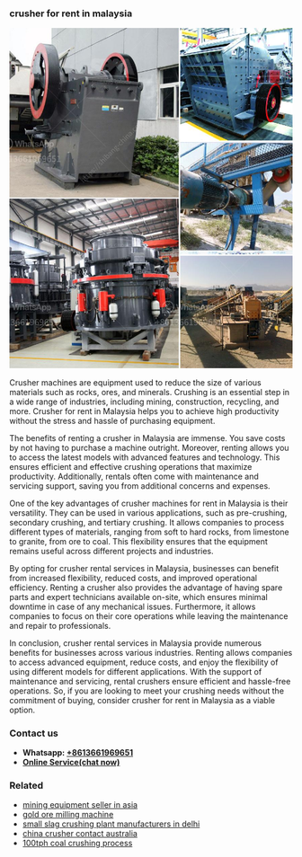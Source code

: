 <h3>crusher for rent in malaysia</h3><img src='1708332704.jpg' alt=''><p>Crusher machines are equipment used to reduce the size of various materials such as rocks, ores, and minerals. Crushing is an essential step in a wide range of industries, including mining, construction, recycling, and more. Crusher for rent in Malaysia helps you to achieve high productivity without the stress and hassle of purchasing equipment.</p><p>The benefits of renting a crusher in Malaysia are immense. You save costs by not having to purchase a machine outright. Moreover, renting allows you to access the latest models with advanced features and technology. This ensures efficient and effective crushing operations that maximize productivity. Additionally, rentals often come with maintenance and servicing support, saving you from additional concerns and expenses.</p><p>One of the key advantages of crusher machines for rent in Malaysia is their versatility. They can be used in various applications, such as pre-crushing, secondary crushing, and tertiary crushing. It allows companies to process different types of materials, ranging from soft to hard rocks, from limestone to granite, from ore to coal. This flexibility ensures that the equipment remains useful across different projects and industries.</p><p>By opting for crusher rental services in Malaysia, businesses can benefit from increased flexibility, reduced costs, and improved operational efficiency. Renting a crusher also provides the advantage of having spare parts and expert technicians available on-site, which ensures minimal downtime in case of any mechanical issues. Furthermore, it allows companies to focus on their core operations while leaving the maintenance and repair to professionals.</p><p>In conclusion, crusher rental services in Malaysia provide numerous benefits for businesses across various industries. Renting allows companies to access advanced equipment, reduce costs, and enjoy the flexibility of using different models for different applications. With the support of maintenance and servicing, rental crushers ensure efficient and hassle-free operations. So, if you are looking to meet your crushing needs without the commitment of buying, consider crusher for rent in Malaysia as a viable option.</p><h3>Contact us</h3><ul><li><strong>Whatsapp:&nbsp;<a href="https://wa.me/8613661969651">+8613661969651</a></strong></li><li><a href="https://swt.shibang-china.com/?git&amp;zhl&amp;crusher for rent in malaysia"><strong>Online Service(chat now)</strong></a></li></ul><h3>Related</h3><ul><li><a href='mining equipment seller in asia.md'>mining equipment seller in asia</a></li><li><a href='gold ore milling machine.md'>gold ore milling machine</a></li><li><a href='small slag crushing plant manufacturers in delhi.md'>small slag crushing plant manufacturers in delhi</a></li><li><a href='china crusher contact australia.md'>china crusher contact australia</a></li><li><a href='100tph coal crushing process.md'>100tph coal crushing process</a></li></ul>